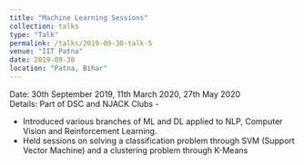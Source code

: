 ```yaml
---
title: "Machine Learning Sessions"
collection: talks
type: "Talk"
permalink: /talks/2019-09-30-talk-5
venue: "IIT Patna"
date: 2019-09-30
location: "Patna, Bihar"
---
```


Date: 30th September 2019, 11th March 2020, 27th May 2020             
Details: Part of DSC and NJACK Clubs -
  * Introduced various branches of ML and DL applied to NLP, Computer Vision and Reinforcement Learning.
  * Held sessions on solving a classification problem through SVM (Support Vector Machine) and a clustering problem through K-Means
